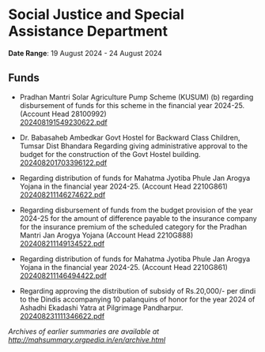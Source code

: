 # Social Justice and Special Assistance Department

**Date Range**: 19 August 2024 - 24 August 2024


## Funds
- Pradhan Mantri Solar Agriculture Pump Scheme (KUSUM) (b) regarding disbursement of funds for this scheme in the financial year 2024-25. (Account Head 28100992)\
  [202408191549230622.pdf](https://gr.maharashtra.gov.in/Site/Upload/Government%20Resolutions/English/202408191549230622.pdf)

- Dr. Babasaheb Ambedkar Govt Hostel for Backward Class Children, Tumsar Dist Bhandara Regarding giving administrative approval to the budget for the construction of the Govt Hostel building.\
  [202408201703396122.pdf](https://gr.maharashtra.gov.in/Site/Upload/Government%20Resolutions/English/202408201703396122.pdf)

- Regarding distribution of funds for Mahatma Jyotiba Phule Jan Arogya Yojana in the financial year 2024-25. (Account Head 2210G861)\
  [202408211146274622.pdf](https://gr.maharashtra.gov.in/Site/Upload/Government%20Resolutions/English/202408211146274622.pdf)

- Regarding disbursement of funds from the budget provision of the year 2024-25 for the amount of difference payable to the insurance company for the insurance premium of the scheduled category for the Pradhan Mantri Jan Arogya Yojana    (Account Head 2210G888)\
  [202408211149134522.pdf](https://gr.maharashtra.gov.in/Site/Upload/Government%20Resolutions/English/202408211149134522.pdf)

- Regarding distribution of funds for Mahatma Jyotiba Phule Jan Arogya Yojana in the financial year 2024-25. (Account Head 2210G861)\
  [202408211146494422.pdf](https://gr.maharashtra.gov.in/Site/Upload/Government%20Resolutions/English/202408211146494422.pdf)

- Regarding approving the distribution of subsidy of Rs.20,000/- per dindi to the Dindis accompanying 10 palanquins of honor for the year 2024 of Ashadhi Ekadashi Yatra at Pilgrimage Pandharpur.\
  [202408231111346622.pdf](https://gr.maharashtra.gov.in/Site/Upload/Government%20Resolutions/English/202408231111346622.pdf)


*Archives of earlier summaries are available at http://mahsummary.orgpedia.in/en/archive.html*
